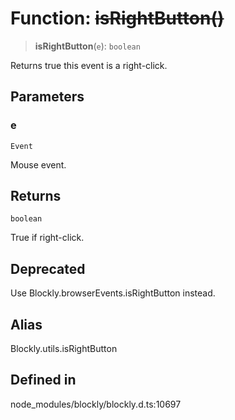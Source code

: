 # Function: ~~isRightButton()~~

> **isRightButton**(`e`): `boolean`

Returns true this event is a right-click.

## Parameters

### e

`Event`

Mouse event.

## Returns

`boolean`

True if right-click.

## Deprecated

Use Blockly.browserEvents.isRightButton instead.

## Alias

Blockly.utils.isRightButton

## Defined in

node_modules/blockly/blockly.d.ts:10697
